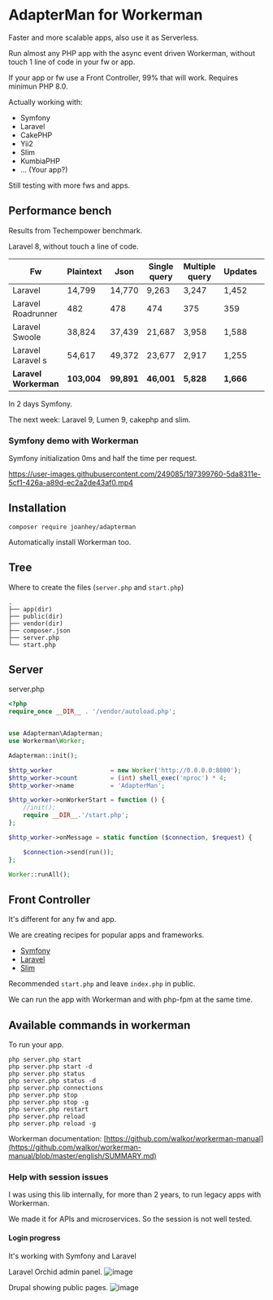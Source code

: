 # AdapterMan for Workerman
Faster and more scalable apps, also use it as Serverless.

Run almost any PHP app with the async event driven Workerman, without touch 1 line of code in your fw or app.

If your app or fw use a Front Controller, 99% that will work. Requires minimun PHP 8.0.

Actually working with:
- Symfony
- Laravel
- CakePHP
- Yii2
- Slim
- KumbiaPHP
- ... (Your app?)

Still testing with more fws and apps.


## Performance bench
Results from Techempower benchmark.

Laravel 8, without touch a line of code.

 Fw | Plaintext | Json | Single query | Multiple query | Updates | Fortunes
 -- | --| -- | -- | -- | -- | -- 
Laravel | 14,799 | 14,770 | 9,263 | 3,247 | 1,452 | 8,354
Laravel Roadrunner | 482 | 478 | 474 | 375 | 359 | 472
Laravel Swoole | 38,824 | 37,439 | 21,687 | 3,958 | 1,588 | 16,035 
Laravel Laravel s | 54,617 | 49,372 | 23,677 | 2,917 | 1,255 | 16,696 
**Laravel Workerman** | **103,004** | **99,891** | **46,001** | **5,828** | **1,666** | **27,158** 

In 2 days Symfony. 

The next week: 
Laravel 9, Lumen 9, cakephp and slim. 

### Symfony demo with Workerman
Symfony initialization 0ms and half the time per request.

https://user-images.githubusercontent.com/249085/197399760-5da8311e-5cf1-426a-a89d-ec2a2de43af0.mp4

## Installation
```
composer require joanhey/adapterman
```
Automatically install Workerman too.

## Tree
Where to create the files (`server.php` and `start.php`)

```
.
├── app(dir)
├── public(dir)
├── vendor(dir)
├── composer.json
├── server.php
└── start.php
```

## Server
server.php
```php
<?php
require_once __DIR__ . '/vendor/autoload.php';


use Adapterman\Adapterman;
use Workerman\Worker;

Adapterman::init();

$http_worker                = new Worker('http://0.0.0.0:8080');
$http_worker->count         = (int) shell_exec('nproc') * 4;
$http_worker->name          = 'AdapterMan';

$http_worker->onWorkerStart = function () {
    //init();
    require __DIR__.'/start.php';
};

$http_worker->onMessage = static function ($connection, $request) {

    $connection->send(run());
};

Worker::runAll();

```
## Front Controller

It's different for any fw and app.

We are creating recipes for popular apps and frameworks.

- [Symfony](recipes/symfony.md)
- [Laravel](recipes/laravel.md)
- [Slim](recipes/slim.md)

Recommended `start.php` and leave `index.php` in public.

We can run the app with Workerman and with php-fpm at the same time.


## Available commands in workerman
To run your app.

```php server.php start  ```  
```php server.php start -d  ```  
```php server.php status  ```  
```php server.php status -d  ```  
```php server.php connections```  
```php server.php stop  ```  
```php server.php stop -g  ```  
```php server.php restart  ```  
```php server.php reload  ```  
```php server.php reload -g  ```

Workerman documentation:
[https://github.com/walkor/workerman-manual](https://github.com/walkor/workerman-manual/blob/master/english/SUMMARY.md)


### Help with session issues
I was using this lib internally, for more than 2 years, to run legacy apps with Workerman.

We made it for APIs and microservices. So the session is not well tested.

#### Login progress
It's working with Symfony and Laravel

Laravel Orchid admin panel.
![image](https://user-images.githubusercontent.com/249085/197333441-74fff586-b984-492f-8cd1-58fb69774b1f.png)

Drupal showing public pages.
![image](https://user-images.githubusercontent.com/249085/197333512-0f840436-399f-4000-b9af-e6a05a7d30b2.png)

